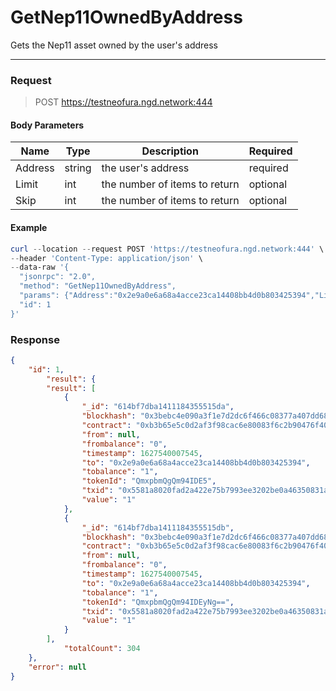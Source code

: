 # GetNep11OwnedByAddress
Gets the Nep11 asset owned by the user's address
<hr>

### Request

> POST https://testneofura.ngd.network:444

#### Body Parameters

|    Name    | Type | Description | Required |
| ---------- | --- |    ------    | ----|
| Address     | string|  the user's address| required|
| Limit    | int|  the number of items to return| optional|
| Skip    | int|  the number of items to return| optional |


#### Example
```powershell
curl --location --request POST 'https://testneofura.ngd.network:444' \
--header 'Content-Type: application/json' \
--data-raw '{  
  "jsonrpc": "2.0",
  "method": "GetNep11OwnedByAddress",
  "params": {"Address":"0x2e9a0e6a68a4acce23ca14408bb4d0b803425394","Limit":2},
  "id": 1
}'
```
### Response
```json
{
    "id": 1,
        "result": {
        "result": [
            {
                "_id": "614bf7dba1411184355515da",
                "blockhash": "0x3bebc4e090a3f1e7d2dc6f466c08377a407dd685e0eea84a64233af0411d9aa1",
                "contract": "0xb3b65e5c0d2af3f98cac6e80083f6c2b90476f40",
                "from": null,
                "frombalance": "0",
                "timestamp": 1627540007545,
                "to": "0x2e9a0e6a68a4acce23ca14408bb4d0b803425394",
                "tobalance": "1",
                "tokenId": "QmxpbmQgQm94IDE5",
                "txid": "0x5581a8020fad2a422e75b7993ee3202be0a46350831a41e060a10cfe18bad877",
                "value": "1"
            },
            {
                "_id": "614bf7dba1411184355515db",
                "blockhash": "0x3bebc4e090a3f1e7d2dc6f466c08377a407dd685e0eea84a64233af0411d9aa1",
                "contract": "0xb3b65e5c0d2af3f98cac6e80083f6c2b90476f40",
                "from": null,
                "frombalance": "0",
                "timestamp": 1627540007545,
                "to": "0x2e9a0e6a68a4acce23ca14408bb4d0b803425394",
                "tobalance": "1",
                "tokenId": "QmxpbmQgQm94IDEyNg==",
                "txid": "0x5581a8020fad2a422e75b7993ee3202be0a46350831a41e060a10cfe18bad877",
                "value": "1"
            }
        ],
            "totalCount": 304
    },
    "error": null
}
```
